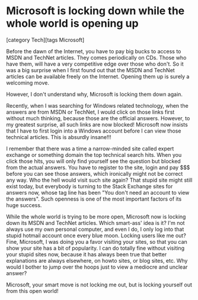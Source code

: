 # Microsoft is locking down while the whole world is opening up

[category Tech][tags Microsoft]

Before the dawn of the Internet, you have to pay big bucks to access to MSDN and TechNet articles. They comes periodically on CDs. Those who have them, will have a very competitive edge over those who don't. So it was a big surprise when I first found out that the MSDN and TechNet articles can be available freely on the Internet. Opening them up is surely a welcoming move. 

However, I don't understand why, Microsoft is locking them down again.

<!--more-->

Recently, when I was searching for Windows related technology, when the answers are from MSDN or TechNet, I would click on those links first without much thinking, because those are the official answers. However, to my greatest surprise, all such links are now blocked! Microsoft now insists that I have to first login into a Windows account before I can view those technical articles. This is absurdly insane!!!

I remember that there was a time a narrow-minded site called expert exchange or something domain the top technical search hits. When you click those hits, you will only find yourself see the question but blocked from the actual answers. You have to register to the site, login and pay $$$ before you can see those answers, which ironically might not be correct any way. Who the hell would visit such site again? That stupid site might still exist today, but everybody is turning to the Stack Exchange sites for answers now, whose tag line has been "You don't need an account to view the answers". Such openness is one of the most important factors of its huge success.

<RANT ON>

While the whole world is trying to be more open, Microsoft now is locking down its MSDN and TechNet articles. Which smart-ass' idea is it? I'm not always use my own personal computer, and even I do, I only log into that stupid hotmail account once every blue moon. Locking users like me out? Fine, Microsoft, I was doing you a favor visiting your sites, so that you can show your site has a bit of popularity. I can do totally fine without visiting your stupid sites now, because it has always been true that better explanations are always elsewhere, on howto sites, or blog sites, etc. Why would I bother to jump over the hoops just to view a mediocre and unclear answer?

<RANT OFF>

Microsoft, your smart move is not locking me out, but is locking yourself out from this open world!



